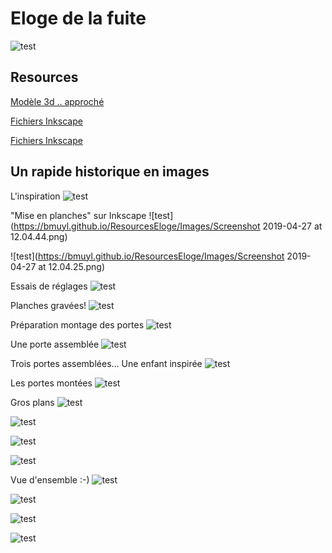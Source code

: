 # Eloge de la fuite

![test](https://bmuyl.github.io/ResourcesEloge/Images/image1.png)


## Resources

[Modèle 3d .. approché](file:///bmuyl.github.io/ResourcesEloge/Modele3DNX/Assemblage.zip)

[Fichiers Inkscape](file:///bmuyl.github.io/ResourcesEloge/Inkscape/Archive.zip)

[Fichiers Inkscape](file:///bmuyl.github.io/ResourcesEloge/Inkscape/)




## Un rapide historique en images

L'inspiration
![test](https://bmuyl.github.io/ResourcesEloge/Images/Laborit-Henri-Eloge-De-La-Fuite-Livre-1023096599_L.jpg)


"Mise en planches" sur Inkscape
![test](https://bmuyl.github.io/ResourcesEloge/Images/Screenshot 2019-04-27 at 12.04.44.png)

![test](https://bmuyl.github.io/ResourcesEloge/Images/Screenshot 2019-04-27 at 12.04.25.png)

Essais de réglages
![test](https://bmuyl.github.io/ResourcesEloge/Images/UNADJUSTEDNONRAW_thumb_10444.jpg)

Planches gravées!
![test](https://bmuyl.github.io/ResourcesEloge/Images/qg79WgYbRJuI6KraO0m1pw_thumb_101f6.jpg)

Préparation montage des portes
![test](https://bmuyl.github.io/ResourcesEloge/Images/UNADJUSTEDNONRAW_thumb_101f8.jpg)

Une porte assemblée
![test](https://bmuyl.github.io/ResourcesEloge/Images/UNADJUSTEDNONRAW_thumb_1030b.jpg)

Trois portes assemblées... Une enfant inspirée
![test](https://bmuyl.github.io/ResourcesEloge/Images/UNADJUSTEDNONRAW_thumb_10321.jpg)

Les portes montées
![test](https://bmuyl.github.io/ResourcesEloge/Images/UNADJUSTEDNONRAW_thumb_10381.jpg)

Gros plans
![test](https://bmuyl.github.io/ResourcesEloge/Images/UNADJUSTEDNONRAW_thumb_10441.jpg)


![test](https://bmuyl.github.io/ResourcesEloge/Images/UNADJUSTEDNONRAW_thumb_10385.jpg)


![test](https://bmuyl.github.io/ResourcesEloge/Images/UNADJUSTEDNONRAW_thumb_10384.jpg)

![test](https://bmuyl.github.io/ResourcesEloge/Images/UNADJUSTEDNONRAW_thumb_10383.jpg)

Vue d'ensemble :-)
![test](https://bmuyl.github.io/ResourcesEloge/Images/UNADJUSTEDNONRAW_thumb_10386.jpg)

![test](https://bmuyl.github.io/ResourcesEloge/Images/UNADJUSTEDNONRAW_thumb_1037b.jpg)

![test](https://bmuyl.github.io/ResourcesEloge/Images/UNADJUSTEDNONRAW_thumb_1037d.jpg)

![test](https://bmuyl.github.io/ResourcesEloge/Images/image1.png)
